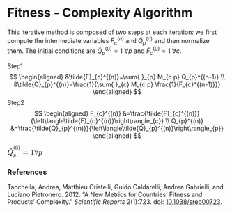 # Fitness - Complexity Algorithm

This iterative method is composed of two steps at each iteration: we first compute the intermediate variables $\tilde{F}_{c}^{(n)}$ and $\tilde{Q}_{p}^{(n)}$ and then normalize them. The initial conditions are $\tilde{Q}_{p}^{(0)}=1$  $\forall p$ and $\tilde{F}_{c}^{(0)}=1$  $\forall c$.

Step1
$$
\begin{aligned}
&\tilde{F}_{c}^{(n)}=\sum{ }_{p} M_{c p} Q_{p}^{(n-1)} \\
&\tilde{Q}_{p}^{(n)}=\frac{1}{\sum{ }_{c} M_{c p} \frac{1}{F_{c}^{(n-1)}}}
\end{aligned}
$$
Step2
$$
\begin{aligned} F_{c}^{(n)} &=\frac{\tilde{F}_{c}^{(n)}}{\left\langle\tilde{F}_{c}^{(n)}\right\rangle_{c}} \\ Q_{p}^{(n)} &=\frac{\tilde{Q}_{p}^{(n)}}{\left\langle\tilde{Q}_{p}^{(n)}\right\rangle_{p}} 
\end{aligned}
$$


<svg xmlns="http://www.w3.org/2000/svg" width="10.491ex" height="3.639ex" role="img" focusable="false" viewBox="0 -1224.4 4637.2 1608.6" style="vertical-align: -0.869ex;"><g stroke="currentColor" fill="currentColor" stroke-width="0" transform="matrix(1 0 0 -1 0 0)"><g data-mml-node="math"><g data-mml-node="msubsup"><g data-mml-node="TeXAtom" data-mjx-texclass="ORD"><g data-mml-node="mover"><g data-mml-node="mi"><path data-c="51" d="M399 -80Q399 -47 400 -30T402 -11V-7L387 -11Q341 -22 303 -22Q208 -22 138 35T51 201Q50 209 50 244Q50 346 98 438T227 601Q351 704 476 704Q514 704 524 703Q621 689 680 617T740 435Q740 255 592 107Q529 47 461 16L444 8V3Q444 2 449 -24T470 -66T516 -82Q551 -82 583 -60T625 -3Q631 11 638 11Q647 11 649 2Q649 -6 639 -34T611 -100T557 -165T481 -194Q399 -194 399 -87V-80ZM636 468Q636 523 621 564T580 625T530 655T477 665Q429 665 379 640Q277 591 215 464T153 216Q153 110 207 59Q231 38 236 38V46Q236 86 269 120T347 155Q372 155 390 144T417 114T429 82T435 55L448 64Q512 108 557 185T619 334T636 468ZM314 18Q362 18 404 39L403 49Q399 104 366 115Q354 117 347 117Q344 117 341 117T337 118Q317 118 296 98T274 52Q274 18 314 18Z"></path></g><g data-mml-node="mo" transform="translate(228.8, 549)"><path data-c="7E" d="M179 251Q164 251 151 245T131 234T111 215L97 227L83 238Q83 239 95 253T121 283T142 304Q165 318 187 318T253 300T320 282Q335 282 348 288T368 299T388 318L402 306L416 295Q375 236 344 222Q330 215 313 215Q292 215 248 233T179 251Z"></path></g></g></g><g data-mml-node="TeXAtom" transform="translate(791, 694.1) scale(0.707)" data-mjx-texclass="ORD"><g data-mml-node="mo"><path data-c="28" d="M94 250Q94 319 104 381T127 488T164 576T202 643T244 695T277 729T302 750H315H319Q333 750 333 741Q333 738 316 720T275 667T226 581T184 443T167 250T184 58T225 -81T274 -167T316 -220T333 -241Q333 -250 318 -250H315H302L274 -226Q180 -141 137 -14T94 250Z"></path></g><g data-mml-node="mn" transform="translate(389, 0)"><path data-c="30" d="M96 585Q152 666 249 666Q297 666 345 640T423 548Q460 465 460 320Q460 165 417 83Q397 41 362 16T301 -15T250 -22Q224 -22 198 -16T137 16T82 83Q39 165 39 320Q39 494 96 585ZM321 597Q291 629 250 629Q208 629 178 597Q153 571 145 525T137 333Q137 175 145 125T181 46Q209 16 250 16Q290 16 318 46Q347 76 354 130T362 333Q362 478 354 524T321 597Z"></path></g><g data-mml-node="mo" transform="translate(889, 0)"><path data-c="29" d="M60 749L64 750Q69 750 74 750H86L114 726Q208 641 251 514T294 250Q294 182 284 119T261 12T224 -76T186 -143T145 -194T113 -227T90 -246Q87 -249 86 -250H74Q66 -250 63 -250T58 -247T55 -238Q56 -237 66 -225Q221 -64 221 250T66 725Q56 737 55 738Q55 746 60 749Z"></path></g></g><g data-mml-node="TeXAtom" transform="translate(791, -247) scale(0.707)" data-mjx-texclass="ORD"><g data-mml-node="mi"><path data-c="70" d="M23 287Q24 290 25 295T30 317T40 348T55 381T75 411T101 433T134 442Q209 442 230 378L240 387Q302 442 358 442Q423 442 460 395T497 281Q497 173 421 82T249 -10Q227 -10 210 -4Q199 1 187 11T168 28L161 36Q160 35 139 -51T118 -138Q118 -144 126 -145T163 -148H188Q194 -155 194 -157T191 -175Q188 -187 185 -190T172 -194Q170 -194 161 -194T127 -193T65 -192Q-5 -192 -24 -194H-32Q-39 -187 -39 -183Q-37 -156 -26 -148H-6Q28 -147 33 -136Q36 -130 94 103T155 350Q156 355 156 364Q156 405 131 405Q109 405 94 377T71 316T59 280Q57 278 43 278H29Q23 284 23 287ZM178 102Q200 26 252 26Q282 26 310 49T356 107Q374 141 392 215T411 325V331Q411 405 350 405Q339 405 328 402T306 393T286 380T269 365T254 350T243 336T235 326L232 322Q232 321 229 308T218 264T204 212Q178 106 178 102Z"></path></g></g></g><g data-mml-node="mo" transform="translate(2022.5, 0)"><path data-c="3D" d="M56 347Q56 360 70 367H707Q722 359 722 347Q722 336 708 328L390 327H72Q56 332 56 347ZM56 153Q56 168 72 173H708Q722 163 722 153Q722 140 707 133H70Q56 140 56 153Z"></path></g><g data-mml-node="mn" transform="translate(3078.2, 0)"><path data-c="31" d="M213 578L200 573Q186 568 160 563T102 556H83V602H102Q149 604 189 617T245 641T273 663Q275 666 285 666Q294 666 302 660V361L303 61Q310 54 315 52T339 48T401 46H427V0H416Q395 3 257 3Q121 3 100 0H88V46H114Q136 46 152 46T177 47T193 50T201 52T207 57T213 61V578Z"></path></g><g data-mml-node="mi" transform="translate(3578.2, 0)"><path data-c="2200" d="M0 673Q0 684 7 689T20 694Q32 694 38 680T82 567L126 451H430L473 566Q483 593 494 622T512 668T519 685Q524 694 538 694Q556 692 556 674Q556 670 426 329T293 -15Q288 -22 278 -22T263 -15Q260 -11 131 328T0 673ZM414 410Q414 411 278 411T142 410L278 55L414 410Z"></path></g><g data-mml-node="mi" transform="translate(4134.2, 0)"><path data-c="70" d="M23 287Q24 290 25 295T30 317T40 348T55 381T75 411T101 433T134 442Q209 442 230 378L240 387Q302 442 358 442Q423 442 460 395T497 281Q497 173 421 82T249 -10Q227 -10 210 -4Q199 1 187 11T168 28L161 36Q160 35 139 -51T118 -138Q118 -144 126 -145T163 -148H188Q194 -155 194 -157T191 -175Q188 -187 185 -190T172 -194Q170 -194 161 -194T127 -193T65 -192Q-5 -192 -24 -194H-32Q-39 -187 -39 -183Q-37 -156 -26 -148H-6Q28 -147 33 -136Q36 -130 94 103T155 350Q156 355 156 364Q156 405 131 405Q109 405 94 377T71 316T59 280Q57 278 43 278H29Q23 284 23 287ZM178 102Q200 26 252 26Q282 26 310 49T356 107Q374 141 392 215T411 325V331Q411 405 350 405Q339 405 328 402T306 393T286 380T269 365T254 350T243 336T235 326L232 322Q232 321 229 308T218 264T204 212Q178 106 178 102Z"></path></g></g></g></svg>

### References

Tacchella, Andrea, Matthieu Cristelli, Guido Caldarelli, Andrea Gabrielli, and Luciano Pietronero. 2012. “A New Metrics for Countries’ Fitness and Products’ Complexity.” *Scientific Reports* 2(1):723. doi: [10.1038/srep00723](https://doi.org/10.1038/srep00723).
